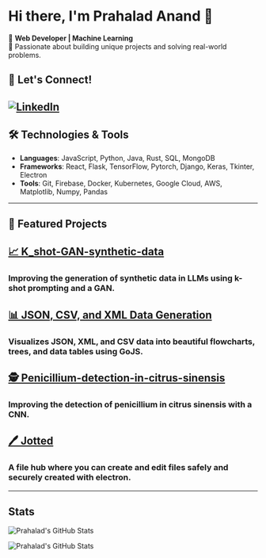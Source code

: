 # Hi there, I'm Prahalad Anand 👋

🚀 **Web Developer | Machine Learning**  
🌟 Passionate about building unique projects and solving real-world problems.  

## 🎯 Let's Connect!
[![LinkedIn](https://img.shields.io/badge/LinkedIn-0077B5?logo=linkedin&logoColor=white)](https://www.linkedin.com/in/prahalad-anand-524636297/) 
---

## 🛠️ Technologies & Tools
- **Languages**: JavaScript, Python, Java, Rust, SQL, MongoDB
- **Frameworks**: React, Flask, TensorFlow, Pytorch, Django, Keras, Tkinter, Electron
- **Tools**: Git, Firebase, Docker, Kubernetes, Google Cloud, AWS, Matplotlib, Numpy, Pandas

---

## 🌟 Featured Projects
## [📈 K_shot-GAN-synthetic-data](https://github.com/PPilot2/k_shot-GAN-synthetic-data)
### Improving the generation of synthetic data in LLMs using k-shot prompting and a GAN.

## [📊 JSON, CSV, and XML Data Generation](https://github.com/PPilot2/JSON-Visualizer)
### Visualizes JSON, XML, and CSV data into beautiful flowcharts, trees, and data tables using GoJS.

## [🕵️ Penicillium-detection-in-citrus-sinensis](https://github.com/PPilot2/Penicillium-detection-in-citrus-sinensis)
### Improving the detection of penicillium in citrus sinensis with a CNN.

## [🖊️ Jotted](https://github.com/PPilot2/Jotted)
### A file hub where you can create and edit files safely and securely created with electron.
---

## Stats
![Prahalad's GitHub Stats](https://github-readme-stats.vercel.app/api?username=PPilot2&show_icons=true&theme=gruvbox)

![Prahalad's GitHub Stats](https://github-readme-stats.vercel.app/api/top-langs?username=PPilot2&show_icons=true&theme=gruvbox&layout=compact)
